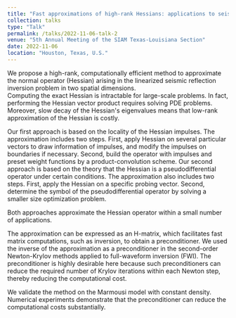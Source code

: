 ```yaml
---
title: "Fast approximations of high-rank Hessians: applications to seismic inversion and uncertainty quantification"
collection: talks
type: "Talk"
permalink: /talks/2022-11-06-talk-2
venue: "5th Annual Meeting of the SIAM Texas-Louisiana Section"
date: 2022-11-06
location: "Houston, Texas, U.S."
---
```


We propose a high-rank, computationally efficient method to approximate the normal operator (Hessian) arising in the linearized seismic reflection inversion problem in two spatial dimensions.  
Computing the exact Hessian is intractable for large-scale problems. In fact, performing the Hessian vector product requires solving PDE problems.
Moreover, slow decay of the Hessian's eigenvalues means that low-rank approximation of the Hessian is costly.

Our first approach is based on the locality of the Hessian impulses. The approximation includes two steps.
First, apply Hessian on several particular vectors to draw information of impulses, and modify the impulses on boundaries if necessary.
Second, build the operator with impulses and preset weight functions by a product-convolution scheme.
Our second approach is based on the theory that the Hessian is a pseudodifferential operator under certain conditions.
The approximation also includes two steps.
First, apply the Hessian on a specific probing vector.
Second, determine the symbol of the pseudodifferential operator by solving a smaller size optimization problem.

Both approaches approximate the Hessian operator within a small number of applications.

The approximation can be expressed as an H-matrix, which facilitates fast matrix computations, such as inversion, to obtain a preconditioner.
We used the inverse of the approximation as a preconditioner in the second-order Newton-Krylov methods applied to full-waveform inversion (FWI).
The preconditioner is highly desirable here because such preconditioners can reduce the required number of Krylov iterations within each Newton step, thereby reducing the computational cost.

We validate the method on the Marmousi model with constant density. Numerical experiments demonstrate that the preconditioner can reduce the computational costs substantially.
